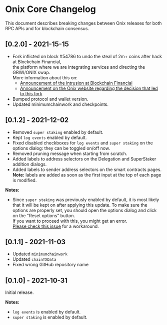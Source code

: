 
# Onix Core Changelog

This document describes breaking changes between Onix releases for both RPC APIs and for blockchain consensus.

## [0.2.0] - 2021-15-15

- Fork inflicted on block #54786 to undo the steal of 2m+ coins after hack at Blockchain Financial,  
  the platform where we are integrating services and directing the GRWI/ONIX swap.  
  More information about this on:
  - [Announcement of the intrusion at Blockchain Financial](https://blockchainfinancial.com/instrussion-dec-2021)
  - [Announcement on the Onix website regarding the decision that led to this fork](https://onixcoin.io/important-announcement)
- Bumped protocol and wallet version.
- Updated minimumchainwork and checkpoints.


## [0.1.2] - 2021-12-02

- Removed `super staking` enabled by default.
- Kept `log events` enabled by default.
- Fixed disabled checkboxes for `log events` and `super staking` on the options dialog: 
  they can be toggled on/off now.
- Removed pruning message when starting from scratch.
- Added labels to address selectors on the Delegation and SuperStaker addition dialogs.
- Added labels to sender address selectors on the smart contracts pages.  
  **Note:** labels are added as soon as the first input at the top of each page is modified.

**Notes:**

- Since `super staking` was previously enabled by default, it is most likely that it will be
  kept on after applying this update. To make sure the options are properly set, you should
  open the options dialog and click on the "Reset options" button.  
  If you want to proceed with this, you might get an error.  
  [Please check this issue](https://github.com/onixcoin-io/onix/issues/2) for a workaround.

## [0.1.1] - 2021-11-03

- Updated `minimumchainwork`
- Updated `chainTXData`
- Fixed wrong GitHub repository name

## [0.1.0] - 2021-10-31

Initial release.

**Notes:**

- `log events` is enabled by default.
- `super staking` is enabled by default.

